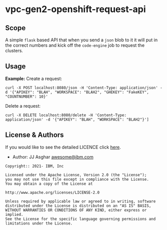 # vpc-gen2-openshift-request-api

## Scope
A simple `flask` based API that when you send a `json` blob to it it will put in the correct numbers and kick off the `code-engine` job
to request the clusters. 


## Usage

**Example:**
Create a request:
```
curl -X POST localhost:8080/json -H 'Content-Type: application/json' -d '{"APIKEY": "BLAH", "WORKSPACE": "BLAH2", "GHEKEY": "FakeKEY", "COUNTNUMBER": 10}'
```

Delete a request:
```
curl -X DELETE localhost:8080/delete -H 'Content-Type: application/json' -d '{"APIKEY": "BLAH", "WORKSPACE": "BLAH2"}']
```

## License & Authors

If you would like to see the detailed LICENCE click [here](https://raw.githubusercontent.com/jjasghar/COBOL-on-k8s/master/LICENCE).

- Author: JJ Asghar <awesome@ibm.com>

```text
Copyright:: 2021- IBM, Inc

Licensed under the Apache License, Version 2.0 (the "License");
you may not use this file except in compliance with the License.
You may obtain a copy of the License at

http://www.apache.org/licenses/LICENSE-2.0

Unless required by applicable law or agreed to in writing, software
distributed under the License is distributed on an "AS IS" BASIS,
WITHOUT WARRANTIES OR CONDITIONS OF ANY KIND, either express or implied.
See the License for the specific language governing permissions and
limitations under the License.
```